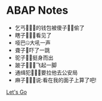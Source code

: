 <!-- _coverpage.md -->

# ABAP Notes

- 乞丐🧎🏿‍➡️的钱包被傻子🧟‍♂️偷了
- 瞎子🧑🏽‍🦯看见了
- 哑巴🤐大吼一声
- 聋子🦻吓了一跳
- 驼子🚶🏻挺身而出
- 跛子🧑🏽‍🦽飞起一脚
- 通缉犯🏃🏿‍♂️要拉他去公安局
- 麻子🤷🏿‍♂️说:看在我的面子上算了吧!

[Let's Go](/README.md)

